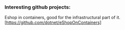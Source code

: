 ### Interesting github projects:

Eshop in containers, good for the infrastructural part of it.
[https://github.com/dotnet/eShopOnContainers]